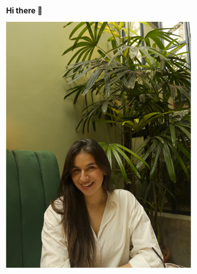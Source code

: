 ## Hi there 👋

<img src="https://github.com/LauraNassira/LauraNassira/blob/main/assets/eu.JPEG" witdh="200"/>
